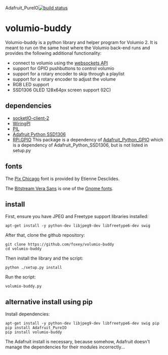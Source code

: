 Adafruit_PureIO[![build status](https://travis-ci.org/foxey/volumio-buddy.svg?branch=master)](https://travis-ci.org/foxey/volumio-buddy)

# volumio-buddy

Volumio-buddy is a python library and helper program for Volumio 2.
It is meant to run on the same host where the Volumio back-end runs and provides the following additional functionality:
- connect to volumio using the [websockets API](https://volumio.github.io/docs/API/WebSocket_APIs.html)
- support for GPIO pushbuttons to control volumio
- support for a rotary encoder to skip through a playlist
- support for a rotary encoder to adjust the volume
- RGB LED support
- SSD1306 OLED 128x64px screen support (I2C)

## dependencies
- [socketIO-client-2](https://pypi.python.org/pypi/socketIO-client-2)
- [WiringPI](http://wiringpi.com/)
- [PIL](http://effbot.org/zone/pil-index.htm)
- [Adafruit Python SSD1306](https://github.com/adafruit/Adafruit_Python_SSD1306)
- [RPi.GPIO](https://sourceforge.net/p/raspberry-gpio-python/wiki/Home/) This package is a dependency of [Adafruit_Python_GPIO](https://github.com/adafruit/Adafruit_Python_GPIO) which is a dependency of Adafruit_Python_SSD1306, but is not listed in setup.py

## fonts
The [Pix Chicago](http://www.dafont.com/pix-chicago.font) font is provided by Etienne Desclides.

The [Bitstream Vera Sans](http://ftp.gnome.org/pub/GNOME/sources/ttf-bitstream-vera/1.10/) is one of the [Gnome fonts](https://www.gnome.org/fonts/).

## install
First, ensure you have JPEG and Freetype support libraries installed:

	apt-get install -y python-dev libjpeg9-dev libfreetype6-dev swig

After that, clone the github repository:

	git clone https://github.com/foxey/volumio-buddy
	cd volumio-buddy

Then install the library and the script:

	python ./setup.py install

Run the script:

	volumio-buddy.py

## alternative install using pip
Install dependencies:

	apt-get install -y python-dev libjpeg9-dev libfreetype6-dev swig pip
	pip install Adafruit_PureIO
	pip install volumio-buddy
	
The Adafruit install is necessary, because somehow, Adafruit doesn't manage the dependencies for their modules incorrectly...
